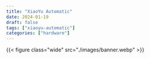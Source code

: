 ```yaml
---
title: "XiaoYu Automatic"
date: 2024-01-19
draft: false
tags: ["xiaoyu-automatic"]
categories: ["hardware"]
---
```


{{< figure class="wide" src="./images/banner.webp" >}}
